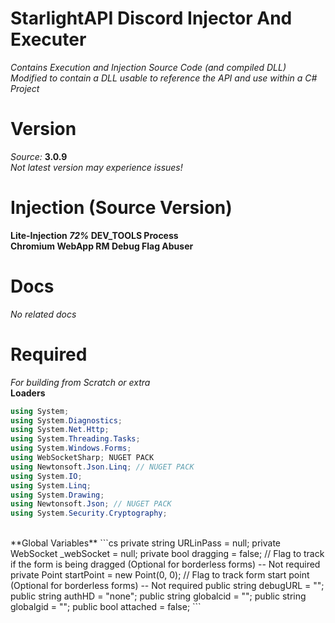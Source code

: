 # StarlightAPI Discord Injector And Executer
*Contains Execution and Injection Source Code (and compiled DLL)* <br>
*Modified to contain a DLL usable to reference the API and use within a C# Project*
# Version
*Source:* **3.0.9** <br>
*Not latest version may experience issues!*
# Injection (Source Version)
**Lite-Injection *72%* DEV_TOOLS Process** <br>
**Chromium WebApp RM Debug Flag Abuser** <br>
# Docs
*No related docs*
# Required
*For building from Scratch or extra* <br>
**Loaders**
```cs
using System;
using System.Diagnostics;
using System.Net.Http;
using System.Threading.Tasks;
using System.Windows.Forms;
using WebSocketSharp; NUGET PACK
using Newtonsoft.Json.Linq; // NUGET PACK
using System.IO;
using System.Linq;
using System.Drawing;
using Newtonsoft.Json; // NUGET PACK
using System.Security.Cryptography;
```
<br>
**Global Variables**
```cs
private string URLinPass = null;
private WebSocket _webSocket = null;
private bool dragging = false;  // Flag to track if the form is being dragged (Optional for borderless forms) -- Not required
private Point startPoint = new Point(0, 0); // Flag to track form start point (Optional for borderless forms) -- Not required
public string debugURL = "";
public string authHD = "none";
public string globalcid = "";
public string globalgid = "";
public bool attached = false;
```
<br>

